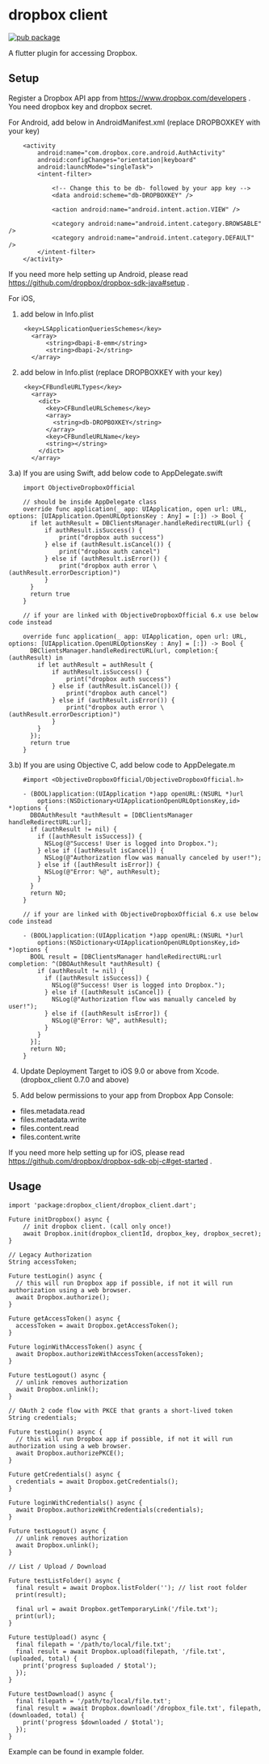 # dropbox client

[![pub package](https://img.shields.io/pub/v/dropbox_client.svg)](https://pub.dartlang.org/packages/dropbox_client)

A flutter plugin for accessing Dropbox.

## Setup

Register a Dropbox API app from https://www.dropbox.com/developers .
You need dropbox key and dropbox secret.

For Android, add below in AndroidManifest.xml (replace DROPBOXKEY with your key)

        <activity
            android:name="com.dropbox.core.android.AuthActivity"
            android:configChanges="orientation|keyboard"
            android:launchMode="singleTask">
            <intent-filter>

                <!-- Change this to be db- followed by your app key -->
                <data android:scheme="db-DROPBOXKEY" />

                <action android:name="android.intent.action.VIEW" />

                <category android:name="android.intent.category.BROWSABLE" />
                <category android:name="android.intent.category.DEFAULT" />
            </intent-filter>
        </activity>

If you need more help setting up Android, please read https://github.com/dropbox/dropbox-sdk-java#setup .


For iOS, 
1) add below in Info.plist

        <key>LSApplicationQueriesSchemes</key>
          <array>
              <string>dbapi-8-emm</string>
              <string>dbapi-2</string>
          </array>

2) add below in Info.plist (replace DROPBOXKEY with your key)

        <key>CFBundleURLTypes</key>
          <array>
            <dict>
              <key>CFBundleURLSchemes</key>
              <array>
                <string>db-DROPBOXKEY</string>
              </array>
              <key>CFBundleURLName</key>
              <string></string>
            </dict>
          </array>
          
3.a) If you are using Swift, add below code to AppDelegate.swift

        import ObjectiveDropboxOfficial

        // should be inside AppDelegate class
        override func application(_ app: UIApplication, open url: URL, options: [UIApplication.OpenURLOptionsKey : Any] = [:]) -> Bool {
          if let authResult = DBClientsManager.handleRedirectURL(url) {
              if authResult.isSuccess() {
                  print("dropbox auth success")
              } else if (authResult.isCancel()) {
                  print("dropbox auth cancel")
              } else if (authResult.isError()) {
                  print("dropbox auth error \(authResult.errorDescription)")
              }
          }
          return true
        }

        // if your are linked with ObjectiveDropboxOfficial 6.x use below code instead

        override func application(_ app: UIApplication, open url: URL, options: [UIApplication.OpenURLOptionsKey : Any] = [:]) -> Bool {
          DBClientsManager.handleRedirectURL(url, completion:{ (authResult) in
            if let authResult = authResult {
                if authResult.isSuccess() {
                    print("dropbox auth success")
                } else if (authResult.isCancel()) {
                    print("dropbox auth cancel")
                } else if (authResult.isError()) {
                    print("dropbox auth error \(authResult.errorDescription)")
                }
            }
          });
          return true
        }

3.b) If you are using Objective C, add below code to AppDelegate.m

        #import <ObjectiveDropboxOfficial/ObjectiveDropboxOfficial.h>

        - (BOOL)application:(UIApplication *)app openURL:(NSURL *)url
            options:(NSDictionary<UIApplicationOpenURLOptionsKey,id> *)options {
          DBOAuthResult *authResult = [DBClientsManager handleRedirectURL:url];
          if (authResult != nil) {
            if ([authResult isSuccess]) {
              NSLog(@"Success! User is logged into Dropbox.");
            } else if ([authResult isCancel]) {
              NSLog(@"Authorization flow was manually canceled by user!");
            } else if ([authResult isError]) {
              NSLog(@"Error: %@", authResult);
            }
          }
          return NO;          
        }

        // if your are linked with ObjectiveDropboxOfficial 6.x use below code instead

        - (BOOL)application:(UIApplication *)app openURL:(NSURL *)url
            options:(NSDictionary<UIApplicationOpenURLOptionsKey,id> *)options {
          BOOL result = [DBClientsManager handleRedirectURL:url completion: ^(DBOAuthResult *authResult) {
            if (authResult != nil) {
              if ([authResult isSuccess]) {
                NSLog(@"Success! User is logged into Dropbox.");
              } else if ([authResult isCancel]) {
                NSLog(@"Authorization flow was manually canceled by user!");
              } else if ([authResult isError]) {
                NSLog(@"Error: %@", authResult);
              }
            }
          }];
          return NO;          
        }

4) Update Deployment Target to iOS 9.0 or above from Xcode. (dropbox_client 0.7.0 and above)

5) Add below permissions to your app from Dropbox App Console:
 - files.metadata.read
 - files.metadata.write
 - files.content.read
 - files.content.write
        
If you need more help setting up for iOS, please read https://github.com/dropbox/dropbox-sdk-obj-c#get-started .


## Usage

```
import 'package:dropbox_client/dropbox_client.dart';

Future initDropbox() async {
    // init dropbox client. (call only once!)
    await Dropbox.init(dropbox_clientId, dropbox_key, dropbox_secret);
}
```

```
// Legacy Authorization
String accessToken;

Future testLogin() async {
  // this will run Dropbox app if possible, if not it will run authorization using a web browser.
  await Dropbox.authorize();
}

Future getAccessToken() async {
  accessToken = await Dropbox.getAccessToken();
}

Future loginWithAccessToken() async {
  await Dropbox.authorizeWithAccessToken(accessToken);
}

Future testLogout() async {
  // unlink removes authorization
  await Dropbox.unlink();
}
```

```
// OAuth 2 code flow with PKCE that grants a short-lived token
String credentials;

Future testLogin() async {
  // this will run Dropbox app if possible, if not it will run authorization using a web browser.
  await Dropbox.authorizePKCE();
}

Future getCredentials() async {
  credentials = await Dropbox.getCredentials();
}

Future loginWithCredentials() async {
  await Dropbox.authorizeWithCredentials(credentials);
}

Future testLogout() async {
  // unlink removes authorization
  await Dropbox.unlink();
}
```

```
// List / Upload / Download

Future testListFolder() async {
  final result = await Dropbox.listFolder(''); // list root folder
  print(result);
  
  final url = await Dropbox.getTemporaryLink('/file.txt');
  print(url);
}

Future testUpload() async {
  final filepath = '/path/to/local/file.txt';
  final result = await Dropbox.upload(filepath, '/file.txt', (uploaded, total) {
    print('progress $uploaded / $total');
  });
}

Future testDownload() async {
  final filepath = '/path/to/local/file.txt';
  final result = await Dropbox.download('/dropbox_file.txt', filepath, (downloaded, total) {
    print('progress $downloaded / $total');
  });
}
```

Example can be found in example folder.
